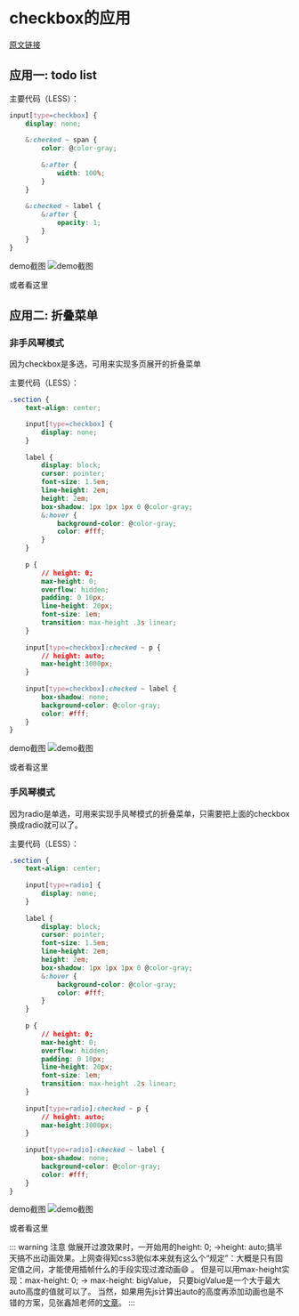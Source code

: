 # checkbox的应用

[原文链接](https://denzel.netlify.com/css/use_of_checkbox.html)

## 应用一: todo list

主要代码（LESS）：

```css
input[type=checkbox] {
	display: none;
	
	&:checked ~ span {
		color: @color-gray;
		
		&:after {
			width: 100%;
		}
	}
	
	&:checked ~ label {
		&:after {
			opacity: 1;
		}
	}
}
```

demo截图
![demo截图](http://poijlzkaq.bkt.clouddn.com/blogchekbox001.gif)

或者看这里
<show-in-codepen :href="'https://codepen.io/_tianxia/pen/NMJyMR'"></show-in-codepen>


## 应用二: 折叠菜单

### 非手风琴模式

因为checkbox是多选，可用来实现多页展开的折叠菜单

主要代码（LESS）：
```css
.section {
	text-align: center;

	input[type=checkbox] {
		display: none;
	}
	
	label {
		display: block;
		cursor: pointer;
		font-size: 1.5em;
		line-height: 2em;
		height: 2em;
		box-shadow: 1px 1px 1px 0 @color-gray;
		&:hover {
			background-color: @color-gray;
			color: #fff;
		}
	}
	
	p {
		// height: 0;
		max-height: 0;
		overflow: hidden;
		padding: 0 10px;
		line-height: 20px;
		font-size: 1em;
		transition: max-height .3s linear;
	}
	
	input[type=checkbox]:checked ~ p {
		// height: auto;
		max-height:3000px;
	}
	
	input[type=checkbox]:checked ~ label {
		box-shadow: none;
		background-color: @color-gray;
		color: #fff;
	}
}
```
demo截图
![demo截图](http://poijlzkaq.bkt.clouddn.com/chekbox002.gif)

或者看这里
<show-in-codepen :href="'https://codepen.io/_tianxia/pen/ZoPMeE'"></show-in-codepen>

### 手风琴模式

因为radio是单选，可用来实现手风琴模式的折叠菜单，只需要把上面的checkbox换成radio就可以了。

主要代码（LESS）：
```css
.section {
	text-align: center;
	
	input[type=radio] {
		display: none;
	}
	
	label {
		display: block;
		cursor: pointer;
		font-size: 1.5em;
		line-height: 2em;
		height: 2em;
		box-shadow: 1px 1px 1px 0 @color-gray;
		&:hover {
			background-color: @color-gray;
			color: #fff;
		}
	}
	
	p {
		// height: 0;
		max-height: 0;
		overflow: hidden;
    	padding: 0 10px;
		line-height: 20px;
		font-size: 1em;
		transition: max-height .2s linear;
	}
	
	input[type=radio]:checked ~ p {
		// height: auto;
		max-height:3000px;
	}
	
	input[type=radio]:checked ~ label {
		box-shadow: none;
		background-color: @color-gray;
		color: #fff;
	}
}
```
demo截图
![demo截图](http://poijlzkaq.bkt.clouddn.com/chekbox003.gif)

或者看这里
<show-in-codepen :href="'https://codepen.io/_tianxia/pen/vjPwmb'"></show-in-codepen>

::: warning 注意
做展开过渡效果时，一开始用的height: 0; ->height: auto;搞半天搞不出动画效果。上网查得知css3貌似本来就有这么个“规定”：大概是只有固定值之间，才能使用插帧什么的手段实现过渡动画:smile: 。
但是可以用max-height实现：max-height: 0; -> max-height: bigValue， 只要bigValue是一个大于最大auto高度的值就可以了。
当然，如果用先js计算出auto的高度再添加动画也是不错的方案，见张鑫旭老师的[文章](http://www.zhangxinxu.com/study/201501/css3-any-height-transition.html)。
:::

<!-- <comment-tool></comment-tool> -->